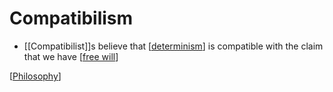 # Compatibilism

- [[Compatibilist]]s believe that [[determinism]] is compatible with the claim that we have [[free will]]

[[Philosophy]]

[//begin]: # "Autogenerated link references for markdown compatibility"
[determinism]: determinism "Determinism"
[free will]: free-will "Free Will"
[Philosophy]: philosophy "Philosophy"
[//end]: # "Autogenerated link references"